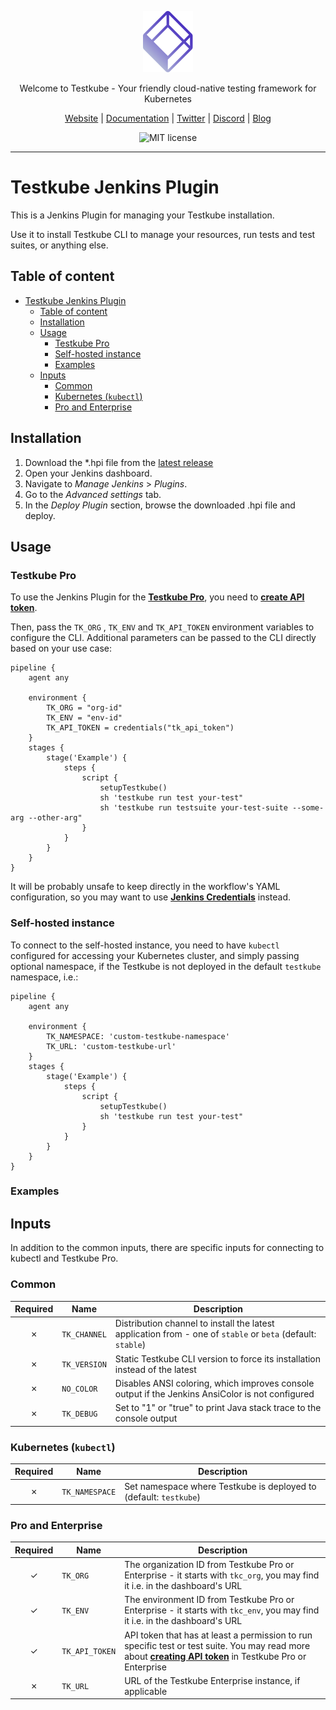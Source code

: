 <p align="center">
  <img src="assets/testkube-logo.svg" alt="Testkube Logo" width="80"/>
</p>

<p align="center">
  Welcome to Testkube - Your friendly cloud-native testing framework for Kubernetes
</p>

<p align="center">
  <a href="https://testkube.io">Website</a> |
  <a href="https://kubeshop.github.io/testkube">Documentation</a> |
  <a href="https://twitter.com/testkube_io">Twitter</a> |
  <a href="https://discord.gg/hfq44wtR6Q">Discord</a> |
  <a href="https://kubeshop.io/category/testkube">Blog</a>
</p>

<p align="center">
  <img title="MIT license" src="https://img.shields.io/badge/License-MIT-yellow.svg"/>
</p>

<hr>

# Testkube Jenkins Plugin

This is a Jenkins Plugin for managing your Testkube installation.

Use it to install Testkube CLI to manage your resources, run tests and test suites, or anything else.

## Table of content

- [Testkube Jenkins Plugin](#testkube-jenkins-plugin)
  - [Table of content](#table-of-content)
  - [Installation](#installation)
  - [Usage](#usage)
    - [Testkube Pro](#testkube-pro)
    - [Self-hosted instance](#self-hosted-instance)
    - [Examples](#examples)
  - [Inputs](#inputs)
    - [Common](#common)
    - [Kubernetes (`kubectl`)](#kubernetes-kubectl)
    - [Pro and Enterprise](#pro-and-enterprise)


## Installation

1. Download the *.hpi file from the [latest release](https://github.com/kubeshop/testkube-jenkins-plugin/releases/latest)
2. Open your Jenkins dashboard.
3. Navigate to *Manage Jenkins* > *Plugins*.
4. Go to the *Advanced settings* tab.
5. In the *Deploy Plugin* section, browse the downloaded .hpi file and deploy.

## Usage

### Testkube Pro

To use the Jenkins Plugin for the [**Testkube Pro**](https://app.testkube.io), you need to [**create API token**](https://docs.testkube.io/testkube-pro/organization-management#api-tokens).

Then, pass the `TK_ORG` , `TK_ENV` and `TK_API_TOKEN` environment variables to configure the CLI. Additional parameters can be passed to the CLI directly based on your use case:

```
pipeline {
    agent any

    environment {
        TK_ORG = "org-id"
        TK_ENV = "env-id"
        TK_API_TOKEN = credentials("tk_api_token")
    }
    stages {
        stage('Example') {
            steps {
                script {
                    setupTestkube()
                    sh 'testkube run test your-test"
                    sh 'testkube run testsuite your-test-suite --some-arg --other-arg"
                }
            }
        }
    }
}
```

It will be probably unsafe to keep directly in the workflow's YAML configuration, so you may want to use [**Jenkins Credentials**](https://www.jenkins.io/doc/book/using/using-credentials/) instead.

### Self-hosted instance

To connect to the self-hosted instance, you need to have `kubectl` configured for accessing your Kubernetes cluster, and simply passing optional namespace, if the Testkube is not deployed in the default `testkube` namespace, i.e.:

```
pipeline {
    agent any

    environment {
        TK_NAMESPACE: 'custom-testkube-namespace'
        TK_URL: 'custom-testkube-url'
    }
    stages {
        stage('Example') {
            steps {
                script {
                    setupTestkube()
                    sh 'testkube run test your-test"
                }
            }
        }
    }
}
```

### Examples


## Inputs

In addition to the common inputs, there are specific inputs for connecting to kubectl and Testkube Pro.

### Common

| Required | Name              | Description                                                                                                                  |
|:--------:|-------------------|------------------------------------------------------------------------------------------------------------------------------|
|    ✗     | `TK_CHANNEL`      | Distribution channel to install the latest application from - one of `stable` or `beta` (default: `stable`)                  |
|    ✗     | `TK_VERSION`      | Static Testkube CLI version to force its installation instead of the latest                                                  |
|    ✗     | `NO_COLOR`        | Disables ANSI coloring, which improves console output if the Jenkins AnsiColor is not configured                             |
|    ✗     | `TK_DEBUG`        | Set to "1" or "true" to print Java stack trace to the console output                                                         |

### Kubernetes (`kubectl`)

| Required | Name           | Description                                                                            |
|:--------:|----------------|----------------------------------------------------------------------------------------|
|    ✗     | `TK_NAMESPACE`    | Set namespace where Testkube is deployed to (default: `testkube`)                   |

### Pro and Enterprise

| Required | Name           | Description                                                                                                                                                                                                                               |
|:--------:|----------------|-------------------------------------------------------------------------------------------------------------------------------------------------------------------------------------------------------------------------------------------|
|    ✓     | `TK_ORG` | The organization ID from Testkube Pro or Enterprise - it starts with `tkc_org`, you may find it i.e. in the dashboard's URL                                                                                                             |
|    ✓     | `TK_ENV`  | The environment ID from Testkube Pro or Enterprise - it starts with `tkc_env`, you may find it i.e. in the dashboard's URL                                                                                                              |
|    ✓     | `TK_API_TOKEN`        | API token that has at least a permission to run specific test or test suite. You may read more about [**creating API token**](https://docs.testkube.io/testkube-pro/organization-management#api-tokens) in Testkube Pro or Enterprise |
|    ✗     | `TK_URL`          | URL of the Testkube Enterprise instance, if applicable                                                                                                                                                                                    |
